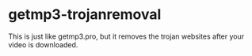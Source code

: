 # getmp3-trojanremoval
This is just like getmp3.pro, but it removes the trojan websites after your video is downloaded.
